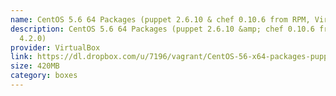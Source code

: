 ```yaml
---
name: CentOS 5.6 64 Packages (puppet 2.6.10 & chef 0.10.6 from RPM, VirtualBox 4.2.0)
description: CentOS 5.6 64 Packages (puppet 2.6.10 &amp; chef 0.10.6 from RPM, VirtualBox
  4.2.0)
provider: VirtualBox
link: https://dl.dropbox.com/u/7196/vagrant/CentOS-56-x64-packages-puppet-2.6.10-chef-0.10.6.box
size: 420MB
category: boxes
---
```


